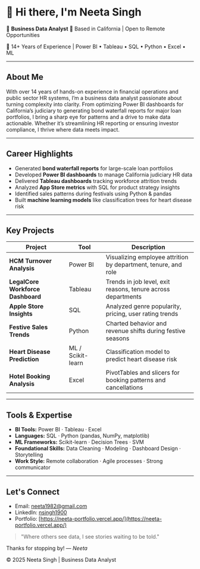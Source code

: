 # 👋 Hi there, I'm Neeta Singh

🎯 **Business Data Analyst**
📍 Based in California | Open to Remote Opportunities 

💼 14+ Years of Experience | Power BI • Tableau • SQL • Python • Excel • ML

---

## About Me

With over 14 years of hands-on experience in financial operations and public sector HR systems, I’m a business data analyst passionate about turning complexity into clarity. From optimizing Power BI dashboards for California’s judiciary to generating bond waterfall reports for major loan portfolios, I bring a sharp eye for patterns and a drive to make data actionable. Whether it’s streamlining HR reporting or ensuring investor compliance, I thrive where data meets impact.

---

## Career Highlights

* Generated **bond waterfall reports** for large-scale loan portfolios
* Developed **Power BI dashboards** to manage California judiciary HR data
* Delivered **Tableau dashboards** tracking workforce attrition trends
* Analyzed **App Store metrics** with SQL for product strategy insights
* Identified sales patterns during festivals using Python & pandas
* Built **machine learning models** like classification trees for heart disease risk

---

## Key Projects

| Project                           | Tool              | Description                                                    |
| --------------------------------- | ----------------- | -------------------------------------------------------------- |
| **HCM Turnover Analysis**         | Power BI          | Visualizing employee attrition by department, tenure, and role |
| **LegalCore Workforce Dashboard** | Tableau           | Trends in job level, exit reasons, tenure across departments   |
| **Apple Store Insights**          | SQL               | Analyzed genre popularity, pricing, user rating trends         |
| **Festive Sales Trends**          | Python            | Charted behavior and revenue shifts during festive seasons     |
| **Heart Disease Prediction**      | ML / Scikit-learn | Classification model to predict heart disease risk             |
| **Hotel Booking Analysis**        | Excel             | PivotTables and slicers for booking patterns and cancellations |

---

## Tools & Expertise

* **BI Tools:** Power BI · Tableau · Excel
* **Languages:** SQL · Python (pandas, NumPy, matplotlib)
* **ML Frameworks:** Scikit-learn · Decision Trees · SVM
* **Foundational Skills:** Data Cleaning · Modeling · Dashboard Design · Storytelling
* **Work Style:** Remote collaboration · Agile processes · Strong communicator

---

## Let's Connect

* Email: [neeta1982@gmail.com](mailto:neeta1982@gmail.com)
* LinkedIn: [nsingh1900](https://www.linkedin.com/in/nsingh1900)
* Portfolio: [https://neeta-portfolio.vercel.app/](https://neeta-portfolio.vercel.app/)


> "Where others see data, I see stories waiting to be told."

Thanks for stopping by!
— *Neeta*

© 2025 Neeta Singh | Business Data Analyst





